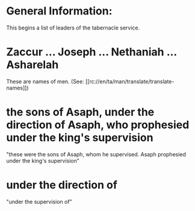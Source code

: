 # General Information:

This begins a list of leaders of the tabernacle service.

# Zaccur ... Joseph ... Nethaniah ... Asharelah

These are names of men. (See: [[rc://en/ta/man/translate/translate-names]])

# the sons of Asaph, under the direction of Asaph, who prophesied under the king's supervision

"these were the sons of Asaph, whom he supervised. Asaph prophesied under the king's supervision"

# under the direction of

"under the supervision of"

